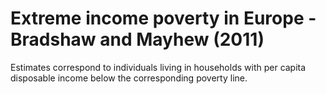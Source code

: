 # Extreme income poverty in Europe - Bradshaw and Mayhew (2011)

Estimates correspond to individuals living in households with per capita disposable income below the corresponding poverty line.